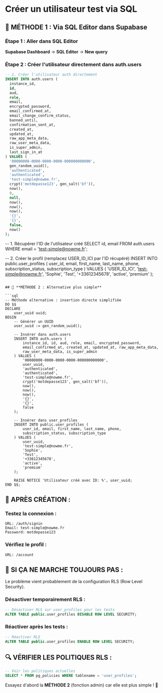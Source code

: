 # Créer un utilisateur test via SQL

## 🔧 **MÉTHODE 1 : Via SQL Editor dans Supabase**

### Étape 1 : Aller dans SQL Editor
**Supabase Dashboard** → **SQL Editor** → **New query**

### Étape 2 : Créer l'utilisateur directement dans auth.users
```sql
-- 1. Créer l'utilisateur auth directement
INSERT INTO auth.users (
  instance_id,
  id,
  aud,
  role,
  email,
  encrypted_password,
  email_confirmed_at,
  email_change_confirm_status,
  banned_until,
  confirmation_sent_at,
  created_at,
  updated_at,
  raw_app_meta_data,
  raw_user_meta_data,
  is_super_admin,
  last_sign_in_at
) VALUES (
  '00000000-0000-0000-0000-000000000000',
  gen_random_uuid(),
  'authenticated',
  'authenticated',
  'test-simple@nowme.fr',
  crypt('motdepasse123', gen_salt('bf')),
  now(),
  0,
  null,
  now(),
  now(),
  now(),
  '{}',
  '{}',
  false,
  now()
);
```

-- 1. Récupérer l'ID de l'utilisateur créé
SELECT id, email FROM auth.users WHERE email = 'test-simple@nowme.fr';

-- 2. Créer le profil (remplacez USER_ID_ICI par l'ID récupéré)
INSERT INTO public.user_profiles (
  user_id,
  email,
  first_name,
  last_name,
  phone,
  subscription_status,
  subscription_type
) VALUES (
  'USER_ID_ICI',
  'test-simple@nowme.fr',
  'Sophie',
  'Test',
  '+33612345678',
  'active',
  'premium'
);
```

## 🔧 **MÉTHODE 2 : Alternative plus simple**

```sql
-- Méthode alternative : insertion directe simplifiée
DO $$
DECLARE
    user_uuid uuid;
BEGIN
    -- Générer un UUID
    user_uuid := gen_random_uuid();
    
    -- Insérer dans auth.users
    INSERT INTO auth.users (
        instance_id, id, aud, role, email, encrypted_password, 
        email_confirmed_at, created_at, updated_at, raw_app_meta_data, 
        raw_user_meta_data, is_super_admin
    ) VALUES (
        '00000000-0000-0000-0000-000000000000',
        user_uuid,
        'authenticated',
        'authenticated', 
        'test-simple@nowme.fr',
        crypt('motdepasse123', gen_salt('bf')),
        now(),
        now(),
        now(),
        '{}',
        '{}',
        false
    );
    
    -- Insérer dans user_profiles
    INSERT INTO public.user_profiles (
        user_id, email, first_name, last_name, phone,
        subscription_status, subscription_type
    ) VALUES (
        user_uuid,
        'test-simple@nowme.fr',
        'Sophie',
        'Test', 
        '+33612345678',
        'active',
        'premium'
    );
    
    RAISE NOTICE 'Utilisateur créé avec ID: %', user_uuid;
END $$;
```

## 🎯 **APRÈS CRÉATION :**

### Testez la connexion :
```
URL: /auth/signin
Email: test-simple@nowme.fr
Password: motdepasse123
```

### Vérifiez le profil :
```
URL: /account
```

## 🚨 **SI ÇA NE MARCHE TOUJOURS PAS :**

Le problème vient probablement de la configuration RLS (Row Level Security). 

### Désactiver temporairement RLS :
```sql
-- Désactiver RLS sur user_profiles pour les tests
ALTER TABLE public.user_profiles DISABLE ROW LEVEL SECURITY;
```

### Réactiver après les tests :
```sql
-- Réactiver RLS
ALTER TABLE public.user_profiles ENABLE ROW LEVEL SECURITY;
```

## 🔍 **VÉRIFIER LES POLITIQUES RLS :**

```sql
-- Voir les politiques actuelles
SELECT * FROM pg_policies WHERE tablename = 'user_profiles';
```

Essayez d'abord la **MÉTHODE 2** (fonction admin) car elle est plus simple ! 🚀